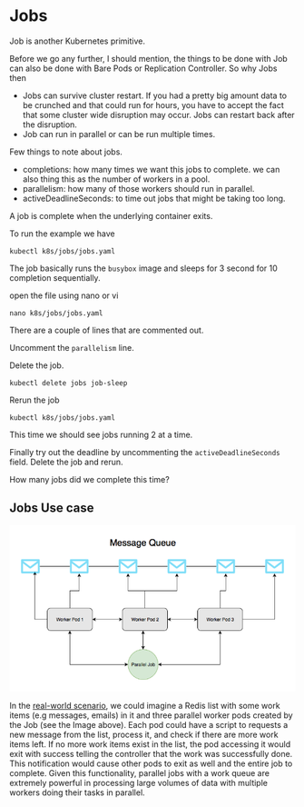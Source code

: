 # Jobs

Job is another Kubernetes primitive.

Before we go any further, I should mention, the things to be done with Job can also be done with Bare Pods or Replication Controller. So why Jobs then

* Jobs can survive cluster restart. If you had a pretty big amount data to be crunched and that could run for hours, you have to accept the fact that some cluster wide disruption may occur.  Jobs can restart back after the disruption.
* Job can run in parallel or can be run multiple times.



Few things to note about jobs.

* completions: how many times we want this jobs to complete. we can also thing this as the number of workers in a pool.
* parallelism: how many of those workers should run in parallel.
* activeDeadlineSeconds: to time out jobs that might be taking too long.

A job is complete when the underlying container exits.

To run the example we have 

```text
kubectl k8s/jobs/jobs.yaml
```

The job basically runs the `busybox` image and sleeps for 3 second for 10 completion sequentially.

open the file using nano or vi

```text
nano k8s/jobs/jobs.yaml
```

There are a couple of lines that are commented out.

Uncomment the `parallelism` line.

Delete the job. 

```text
kubectl delete jobs job-sleep
```

Rerun the job

```text
kubectl k8s/jobs/jobs.yaml
```

This time we should see jobs running 2 at a time.

Finally try out the deadline by uncommenting the  `activeDeadlineSeconds` field. Delete the job and rerun.

How many jobs did we complete this time?



## Jobs Use case

![](../.gitbook/assets/image.png)

In the [real-world scenario](https://kubernetes.io/docs/tasks/job/fine-parallel-processing-work-queue/), we could imagine a Redis list with some work items \(e.g messages, emails\) in it and three parallel worker pods created by the Job \(see the Image above\). Each pod could have a script to requests a new message from the list, process it, and check if there are more work items left. If no more work items exist in the list, the pod accessing it would exit with success telling the controller that the work was successfully done. This notification would cause other pods to exit as well and the entire job to complete. Given this functionality, parallel jobs with a work queue are extremely powerful in processing large volumes of data with multiple workers doing their tasks in parallel.



